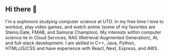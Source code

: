## Hi there 👋
I'm a sophmore studying computer science at UTD. In my free time I love to workout, play video games, and watch anime (some of my favorites are Steins;Gate, FMAB, and Samurai Champloo). My interests within computer science lie in Cloud Services, RAG (Retrieval Augmented Generation), AI, and full-stack development. I am skilled in C++, Java, Python, HTML/JS/CSS and have experience with React, Next, Express, and AWS.
<!--
**Pakkuu/Pakkuu** is a ✨ _special_ ✨ repository because its `README.md` (this file) appears on your GitHub profile.

Here are some ideas to get you started:

- 🔭 I’m currently working on ...
- 🌱 I’m currently learning ...
- 👯 I’m looking to collaborate on ...
- 🤔 I’m looking for help with ...
- 💬 Ask me about ...
- 📫 How to reach me: ...
- 😄 Pronouns: ...
- ⚡ Fun fact: ...
-->
